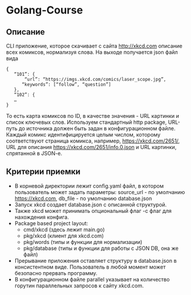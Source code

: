 # Golang-Course

## Описание
CLI приложение, которое скачивает с сайта http://xkcd.com  описание всех комиксов, нормализуя слова. На выходе получается json файл вида
```
{
   “101”: {
       “url”: “https://imgs.xkcd.com/comics/laser_scope.jpg”,
      “keywords”: [“follow”, “question”] 
   },
   “102”: {
   …
}
```
То есть карта комиксов по ID, в качестве значения - URL картинки и список ключевых слов.
Используем стандартный http package, URL-путь до источника должен быть задан в конфигурационном файле.
Каждый комикс идентифицируется целым числом, которому соответствуют страница комикса, например, https://xkcd.com/2651/, URL для описания https://xkcd.com/2651/info.0.json и URL картинки, спрятанной в JSON-e.

## Критерии приемки
- В корневой директории лежит config.yaml файл, в котором пользователь может задать параметры: source_url - по умолчанию https://xkcd.com, db_file - по умолчанию database.json
- Запуск xkcd создает database.json c описанной структурой.
- Также xkcd может принимать опциональный флаг -с флаг для нахождения конфига.
- Package based project layout:
    - cmd/xkcd (здесь лежит main.go)
    - pkg/xkcd (клиент для xkcd.com)
    - pkg/words (типы и функции для нормализации)
    - pkg/database (типы и функции для работы с JSON DB, она же файл)
- Прерывание приложения оставляет структуру в database.json в консистентном виде.
Пользователь в любой момент может безопасно прервать программу.
- В конфигурационном файле parallel указывает на количество горутин параллельных запросов к сайту xkcd.com.

